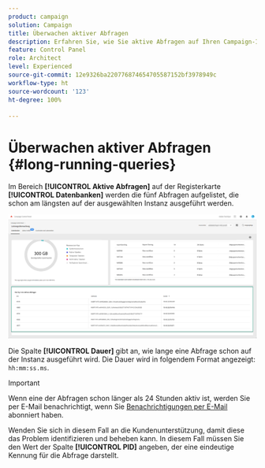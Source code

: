 ```yaml
---
product: campaign
solution: Campaign
title: Überwachen aktiver Abfragen
description: Erfahren Sie, wie Sie aktive Abfragen auf Ihren Campaign-Instanzen im Control Panel überwachen.
feature: Control Panel
role: Architect
level: Experienced
source-git-commit: 12e9326ba220776874654705587152bf3978949c
workflow-type: ht
source-wordcount: '123'
ht-degree: 100%

---
```


# Überwachen aktiver Abfragen {#long-running-queries}

Im Bereich **[!UICONTROL Aktive Abfragen]** auf der Registerkarte **[!UICONTROL Datenbanken]** werden die fünf Abfragen aufgelistet, die schon am längsten auf der ausgewählten Instanz ausgeführt werden.

![](assets/active-queries.png)

Die Spalte **[!UICONTROL Dauer]** gibt an, wie lange eine Abfrage schon auf der Instanz ausgeführt wird. Die Dauer wird in folgendem Format angezeigt: `hh:mm:ss.ms`.

>[!IMPORTANT]
>
>Wenn eine der Abfragen schon länger als 24 Stunden aktiv ist, werden Sie per E-Mail benachrichtigt, wenn Sie [Benachrichtigungen per E-Mail](email-alerting.md) abonniert haben.
>
>Wenden Sie sich in diesem Fall an die Kundenunterstützung, damit diese das Problem identifizieren und beheben kann. In diesem Fall müssen Sie den Wert der Spalte **[!UICONTROL PID]** angeben, der eine eindeutige Kennung für die Abfrage darstellt.
